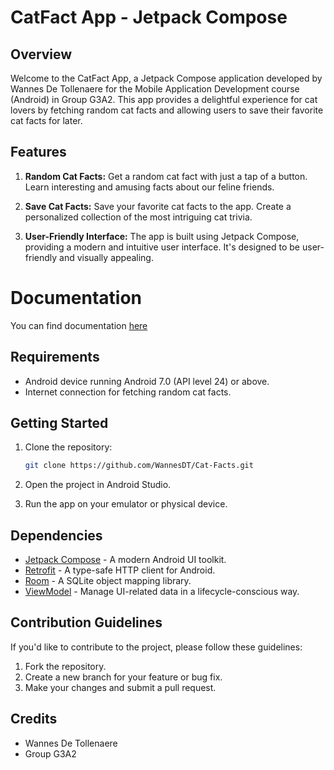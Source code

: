 # CatFact App - Jetpack Compose

## Overview

Welcome to the CatFact App, a Jetpack Compose application developed by Wannes De Tollenaere for the Mobile Application Development course (Android) in Group G3A2. This app provides a delightful experience for cat lovers by fetching random cat facts and allowing users to save their favorite cat facts for later.

## Features

1. **Random Cat Facts:** Get a random cat fact with just a tap of a button. Learn interesting and amusing facts about our feline friends.

2. **Save Cat Facts:** Save your favorite cat facts to the app. Create a personalized collection of the most intriguing cat trivia.

3. **User-Friendly Interface:** The app is built using Jetpack Compose, providing a modern and intuitive user interface. It's designed to be user-friendly and visually appealing.

# Documentation
You can find documentation [here](https://wannesdt.github.io/Cat-Facts/)

## Requirements

- Android device running Android 7.0 (API level 24) or above.
- Internet connection for fetching random cat facts.

## Getting Started

1. Clone the repository:

    ```bash
    git clone https://github.com/WannesDT/Cat-Facts.git
    ```

2. Open the project in Android Studio.

3. Run the app on your emulator or physical device.

## Dependencies

- [Jetpack Compose](https://developer.android.com/jetpack/compose) - A modern Android UI toolkit.
- [Retrofit](https://square.github.io/retrofit/) - A type-safe HTTP client for Android.
- [Room](https://developer.android.com/jetpack/androidx/releases/room) - A SQLite object mapping library.
- [ViewModel](https://developer.android.com/topic/libraries/architecture/viewmodel) - Manage UI-related data in a lifecycle-conscious way.

## Contribution Guidelines

If you'd like to contribute to the project, please follow these guidelines:

1. Fork the repository.
2. Create a new branch for your feature or bug fix.
3. Make your changes and submit a pull request.

## Credits

- Wannes De Tollenaere
- Group G3A2



